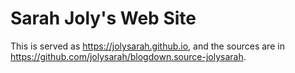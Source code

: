 # Sarah Joly's Web Site

This is served as https://jolysarah.github.io, and the sources are in https://github.com/jolysarah/blogdown.source-jolysarah.
